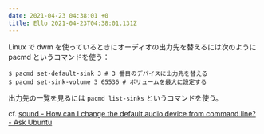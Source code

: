 ```yaml
---
date: 2021-04-23 04:38:01 +0
title: Ello 2021-04-23T04:38:01.131Z
---
```

Linux で dwm を使っているときにオーディオの出力先を替えるには次のように pacmd というコマンドを使う：

```
$ pacmd set-default-sink 3 # 3 番目のデバイスに出力先を替える
$ pacmd set-sink-volume 3 65536 # ボリュームを最大に設定する
```

出力先の一覧を見るには `pacmd list-sinks` というコマンドを使う。

cf. [sound - How can I change the default audio device from command line? - Ask Ubuntu](https://askubuntu.com/questions/14077/how-can-i-change-the-default-audio-device-from-command-line)


